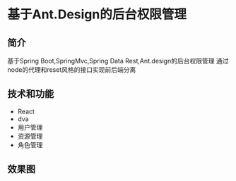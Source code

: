 # 基于Ant.Design的后台权限管理
## 简介
基于Spring Boot,SpringMvc,Spring Data Rest,Ant.design的后台权限管理
通过node的代理和reset风格的接口实现前后端分离

## 技术和功能
- React
- dva
- 用户管理
- 资源管理
- 角色管理

## 效果图